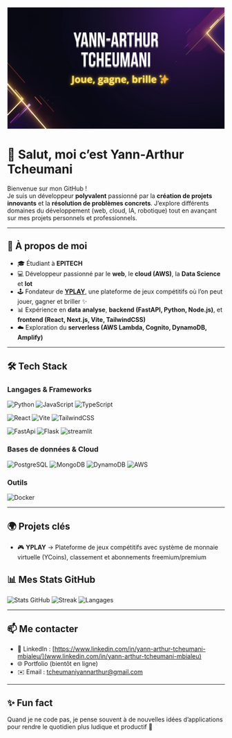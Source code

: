 <p align="center">
  <img src="asset/yplay_header_1280x360.png" alt="Yann-Arthur Tcheumani — Joue, gagne, brille" />
</p>

# 👋 Salut, moi c’est Yann-Arthur Tcheumani  

Bienvenue sur mon GitHub !  
Je suis un développeur **polyvalent** passionné par la **création de projets innovants** et la **résolution de problèmes concrets**. J’explore différents domaines du développement (web, cloud, IA, robotique) tout en avançant sur mes projets personnels et professionnels.  

---

## 🚀 À propos de moi  
- 🎓 Étudiant à **EPITECH**  
- 💻 Développeur passionné par le **web**, le **cloud (AWS)**, la **Data Science** et **Iot**
- 🕹️ Fondateur de **[YPLAY](https://yplay.fr)**, une plateforme de jeux compétitifs où l’on peut jouer, gagner et briller ✨ 
- 📊 Expérience en **data analyse**, **backend (FastAPI, Python, Node.js)**, et **frontend (React, Next.js, Vite, TailwindCSS)**  
- ☁️ Exploration du **serverless (AWS Lambda, Cognito, DynamoDB, Amplify)**  
<!-- - 🔗 Intérêt pour la **blockchain** et l’intégration de cryptomonnaies dans des projets réels   -->

---

## 🛠️ Tech Stack  

### Langages & Frameworks  
![Python](https://img.shields.io/badge/Python-3776AB?style=for-the-badge&logo=python&logoColor=white)  ![JavaScript](https://img.shields.io/badge/JavaScript-F7E017?style=for-the-badge&logo=javascript&logoColor=black)  ![TypeScript](https://img.shields.io/badge/TypeScript-007ACC?style=for-the-badge&logo=typescript&logoColor=white) 
 
![React](https://img.shields.io/badge/React-20232A?style=for-the-badge&logo=react&logoColor=61DAFB) ![Vite](https://img.shields.io/badge/Vite-646CFF?style=for-the-badge&logo=vite&logoColor=FFD62E)  ![TailwindCSS](https://img.shields.io/badge/TailwindCSS-06B6D4?style=for-the-badge&logo=tailwindcss&logoColor=white)



![FastApi](https://img.shields.io/badge/FastApi-009485?style=for-the-badge&logo=fastapi&logoColor=white) ![Flask](https://img.shields.io/badge/flask-004b6b?style=for-the-badge&logo=flask&logoColor=white)  ![streamlit](https://img.shields.io/badge/Streamlit-ff4b4b?style=for-the-badge&logo=streamlit&logoColor=white)  


### Bases de données & Cloud  
![PostgreSQL](https://img.shields.io/badge/PostgreSQL-336791?style=for-the-badge&logo=postgresql&logoColor=white)  ![MongoDB](https://img.shields.io/badge/MongoDB-4EA94B?style=for-the-badge&logo=mongodb&logoColor=white)  ![DynamoDB](https://img.shields.io/badge/DynamoDB-4053D6?style=for-the-badge&logo=amazon-dynamodb&logoColor=white)  ![AWS](https://img.shields.io/badge/AWS-FF9900?style=for-the-badge&logo=amazon-aws&logoColor=white)

<!-- ![Vercel](https://img.shields.io/badge/Vercel-000000?style=for-the-badge&logo=vercel&logoColor=white)  
![Render](https://img.shields.io/badge/Render-46E3B7?style=for-the-badge&logo=render&logoColor=black)   -->

### Outils  
![Docker](https://img.shields.io/badge/Docker-2496ED?style=for-the-badge&logo=docker&logoColor=white)  
<!-- ![GitHub Actions](https://img.shields.io/badge/GitHub%20Actions-2088FF?style=for-the-badge&logo=githubactions&logoColor=white)   -->

---

## 🌍 Projets clés  
- 🎮 **YPLAY** → Plateforme de jeux compétitifs avec système de monnaie virtuelle (YCoins), classement et abonnements freemium/premium

<!-- - 📊 **welcooom_data** → Projet de data analyse et dashboarding pour LesCityzens  
- ☁️ Migration & déploiement de solutions sur **AWS** et **O2Switch**   -->


## 📊 Mes Stats GitHub  

![Stats GitHub](https://github-readme-stats.vercel.app/api?username=yanntcheumani&show_icons=true&theme=tokyonight)   ![Streak](https://github-readme-streak-stats.herokuapp.com/?user=yanntcheumani&theme=tokyonight) 
![Langages](https://github-readme-stats.vercel.app/api/top-langs/?username=yanntcheumani&layout=compact&bg_color=1A1A1A&title_color=6C63FF&text_color=F5F5F5&icon_color=FFD93D)  


---


## 📫 Me contacter  
- 💼 LinkedIn : [https://www.linkedin.com/in/yann-arthur-tcheumani-mbialeu/](www.linkedin.com/in/yann-arthur-tcheumani-mbialeu)  
- 🌐 Portfolio (bientôt en ligne)  
- ✉️ Email : tcheumaniyannarthur@gmail.com

---

## ✨ Fun fact  
Quand je ne code pas, je pense souvent à de nouvelles idées d’applications pour rendre le quotidien plus ludique et productif 🚀  
